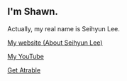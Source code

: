 I'm Shawn.
---
Actually, my real name is Seihyun Lee.

[My website (About Seihyun Lee)](https://seihyun.atrable.com)

[My YouTube](https://www.youtube.com/channel/UCk6qk-1NLS4DUkhfeM-vNSA)

[Get Atrable](https://get.atrable.com)
